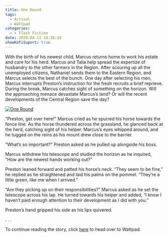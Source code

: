 ```yaml
---
title: One Round
tags:
  - Arrival
  - Wattpad
categories:
  - - Flash Fiction
date: 2020-04-11 14:38:19
showKofiSuport: true
---
```


With the birth of his newest child, Marcus returns home to work his estate and care for his herd. Marcus and Talia help spread the expertize of husbandry to the other farmers in the Region. After scouring up all the unemployed citizens, Nathaniel sends them to the Eastern Region, and Marcus selects the best of the bunch. One day after selecting his men, Marcus interrupts Preston’s instruction for the fresh recruits a brief reprieve. During the break, Marcus catches sight of something on the horizon.<!-- more --> Will the approaching menace devastate Marcus’s land? Or will the recent developments of the Central Region save the day?

<div class="center">

[![One Round](/images/covers/arrival.png "One Round")](https://www.wattpad.com/861746315-arrival-one-round)

</div>

“Preston, get over here!” Marcus cried as he spurred his horse towards the fence line. As the horse thundered across the grassland, he glanced back at the herd, catching sight of his helper. Marcus’s eyes whipped around, and he tugged on the reins as his mount drew close to the barrier.

“What’s so important?” Preston asked as he pulled up alongside his boss.

Marcus withdrew his telescope and studied the horizon as he inquired, “How are the newest hands working out?”

Preston leaned forward and patted his horse’s neck. “They seem to be fine,” he replied as he straightened and laid his palms on the pommel. “They’re a little green, like me when I arrived.”

“Are they picking up on their responsibilities?” Marcus asked as he set the telescope across his lap. He turned towards his helper and added, “I know I haven’t paid enough attention to their development as I did with you.”

Preston’s hand gripped his side as his lips quivered.

<div class="center story-ellipses">
.
.
.
</div>

<div class="center">

To continue reading the story, click [here](https://www.wattpad.com/861746315-arrival-one-round) to head over to Wattpad.

</div>